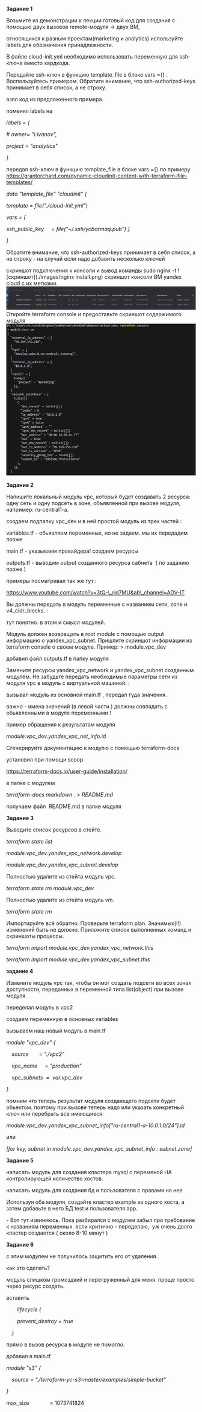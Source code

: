 ﻿**Задание 1**

Возьмите из демонстрации к лекции готовый код для создания с помощью двух вызовов remote-модуля -> двух ВМ,

относящихся к разным проектам(marketing и analytics) используйте labels для обозначения принадлежности.

В файле cloud-init.yml необходимо использовать переменную для ssh-ключа вместо хардкода.

Передайте ssh-ключ в функцию template\_file в блоке vars ={} . Воспользуйтесь примером. Обратите внимание, что ssh-authorized-keys принимает в себя список, а не строку.

взял код из предложенного примера.

поменял labels на 



*labels = {* 

*# owner= "i.ivanov",*

*project = "analytics"*

*}*



передал ssh-ключ в функцию template\_file в блоке vars ={} по примеру https://grantorchard.com/dynamic-cloudinit-content-with-terraform-file-templates/

*data "template\_file" "cloudinit" {*

*template = file("./cloud-init.yml")*

*vars = {*

*ssh\_public\_key     = file("~/.ssh/ycbarmaq.pub")*
*}*

*}*

Обратите внимание, что ssh-authorized-keys принимает в себя список, а не строку - на случай если надо добавить несколько ключей


  скриншот подключения к консоли и вывод команды sudo nginx -t
  ![скриншот](./images/nginx install.png)
  скриншот консоли ВМ yandex cloud с их метками.
  ![скриншот](./images/label.png)
  Откройте terraform console и предоставьте скриншот содержимого модуля
  ![скриншот](./images/console.png)


**Задание 2**

Напишите локальный модуль vpc, который будет создавать 2 ресурса: одну сеть и одну подсеть в зоне, объявленной при вызове модуля, например: ru-central1-a.

создаем подпапку vpc\_dev и в ней простой модуль из трех частей :

variables.tf		- обьявляем переменные, но не задаем. мы их передадим позже

main.tf				- указываем провайдера! создаем ресурсы

outputs.tf			- выводим output созданного ресурса сабнета  ( по заданию позже )

примеры посматривал так же тут :

https://www.youtube.com/watch?v=3tQ-\_rid7MU&ab\_channel=ADV-IT

Вы должны передать в модуль переменные с названием сети, zone и v4\_cidr\_blocks. :

тут понятно. в этом и смысл модулей.

Модуль должен возвращать в root module с помощью output информацию о yandex\_vpc\_subnet. Пришлите скриншот информации из terraform console о своем модуле. Пример: > module.vpc\_dev

добавил файл outputs.tf в папку модуля

Замените ресурсы yandex\_vpc\_network и yandex\_vpc\_subnet созданным модулем. Не забудьте передать необходимые параметры сети из модуля vpc в модуль с виртуальной машиной. :

вызывал модуль из основной main.tf , передал туда значения. 

важно - имена значений (в левой части ) должны совпадать с обьявленными в модуле переменными !

пример обращения к результатам модуля 

*module.vpc\_dev.yandex\_vpc\_net\_info.id*

Сгенерируйте документацию к модулю с помощью terraform-docs

установил при помощи scoop

https://terraform-docs.io/user-guide/installation/

в папке с модулем 

*terraform-docs markdown . > README.md*

получаем файл  README.md в папке модуля


**Задание 3**

Выведите список ресурсов в стейте.

*terraform state list*

*module.vpc\_dev.yandex\_vpc\_network.develop*

*module.vpc\_dev.yandex\_vpc\_subnet.develop*

Полностью удалите из стейта модуль vpc.

*terraform state rm module.vpc\_dev*

Полностью удалите из стейта модуль vm.

*terraform state rm*

Импортируйте всё обратно. Проверьте terraform plan. Значимых(!!) изменений быть не должно. Приложите список выполненных команд и скриншоты процессы.

*terraform import module.vpc\_dev.yandex\_vpc\_network.this <network-id>*

*terraform import module.vpc\_dev.yandex\_vpc\_subnet.this <subnet-id>*


**задание 4**

Измените модуль vpc так, чтобы он мог создать подсети во всех зонах доступности, переданных в переменной типа list(object) при вызове модуля.

переделал модуль в vpc2

создаем переменную в основных variables

вызываем наш новый модуль в main.tf

*module "vpc\_dev" {*

`  `*source       = "./vpc2"*

`  `*vpc\_name     = "production"*

`  `*vpc\_subnets  =  var.vpc\_dev*

*}*

помним что теперь результат модуля создающего подсети будет обьектом. поэтому при вызове теперь надо или указать конкретный ключ или перебрать все имеющиеся

*module.vpc\_dev.yandex\_vpc\_subnet\_info["ru-central1-a-10.0.1.0/24"].id*

или

*[for key, subnet in module.vpc\_dev.yandex\_vpc\_subnet\_info : subnet.zone]*


**Задание 5**

написать модуль для создания кластера mysql с переменой HA контролирующей количество хостов.

написать модуль для создания бд и пользователя с правами на нее

Используя оба модуля, создайте кластер example из одного хоста, а затем добавьте в него БД test и пользователя app. 

\- Вот тут извиняюсь. Пока разбирался с модулем забыл про требование к названиям переменных. если критично - переделаю,  уж очень долго кластер создается ( около 8-10 минут )

**Задание 6**

с этим модулем не получилось защитить его от удаления.

как это сделать?  

модуль слишком громоздкий и перегруженный для меня. проще просто через ресурс создать.

вставить

`    `*lifecycle {*

`    `*prevent\_destroy = true*

`  `*}*

прямо в вызов ресурса в модуле не помогло.

добавил в main.tf

*module "s3" {*

`  `*source = "./terraform-yc-s3-master/examples/simple-bucket"*

*}*

max\_size              = 1073741824





